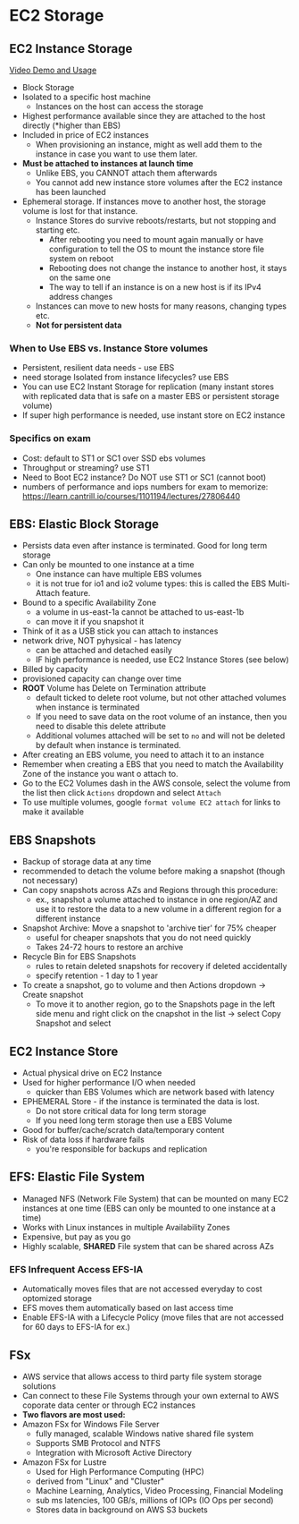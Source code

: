 # EC2 Storage

## EC2 Instance Storage

[Video Demo and Usage](https://learn.cantrill.io/courses/1101194/lectures/28705526)

- Block Storage
- Isolated to a specific host machine
  - Instances on the host can access the storage
- Highest performance available since they are attached to the host directly (\*higher than EBS)
- Included in price of EC2 instances
  - When provisioning an instance, might as well add them to the instance in case you want to use them later.
- **Must be attached to instances at launch time**
  - Unlike EBS, you CANNOT attach them afterwards
  - You cannot add new instance store volumes after the EC2 instance has been launched
- Ephemeral storage. If instances move to another host, the storage volume is lost for that instance.
  - Instance Stores do survive reboots/restarts, but not stopping and starting etc.
    - After rebooting you need to mount again manually or have configuration to tell the OS to mount the instance store file system on reboot
    - Rebooting does not change the instance to another host, it stays on the same one
    - The way to tell if an instance is on a new host is if its IPv4 address changes
  - Instances can move to new hosts for many reasons, changing types etc.
  - **Not for persistent data**

### When to Use EBS vs. Instance Store volumes

- Persistent, resilient data needs - use EBS
- need storage Isolated from instance lifecycles? use EBS
- You can use EC2 Instant Storage for replication (many instant stores with replicated data that is safe on a master EBS or persistent storage volume)
- If super high performance is needed, use instant store on EC2 instance

### Specifics on exam

- Cost: default to ST1 or SC1 over SSD ebs volumes
- Throughput or streaming? use ST1
- Need to Boot EC2 instance? Do NOT use ST1 or SC1 (cannot boot)
- numbers of performance and iops numbers for exam to memorize: https://learn.cantrill.io/courses/1101194/lectures/27806440

## EBS: Elastic Block Storage

- Persists data even after instance is terminated. Good for long term storage
- Can only be mounted to one instance at a time
  - One instance can have multiple EBS volumes
  - it is not true for io1 and io2 volume types: this is called the EBS Multi-Attach feature.
- Bound to a specific Availability Zone
  - a volume in us-east-1a cannot be attached to us-east-1b
  - can move it if you snapshot it
- Think of it as a USB stick you can attach to instances
- network drive, NOT pyhysical - has latency
  - can be attached and detached easily
  - IF high performance is needed, use EC2 Instance Stores (see below)
- Billed by capacity
- provisioned capacity can change over time
- **ROOT** Volume has Delete on Termination attribute
  - default ticked to delete root volume, but not other attached volumes when instance is terminated
  - If you need to save data on the root volume of an instance, then you need to disable this delete attribute
  - Additional volumes attached will be set to `no` and will not be deleted by default when instance is terminated.
- After creating an EBS volume, you need to attach it to an instance
- Remember when creating a EBS that you need to match the Availability Zone of the instance you want o attach to.
- Go to the EC2 Volumes dash in the AWS console, select the volume from the list then click `Actions` dropdown and select `Attach`
- To use multiple volumes, google `format volume EC2 attach` for links to make it available

## EBS Snapshots

- Backup of storage data at any time
- recommended to detach the volume before making a snapshot (though not necessary)
- Can copy snapshots across AZs and Regions through this procedure:
  - ex., snapshot a volume attached to instance in one region/AZ and use it to restore the data to a new volume in a different region for a different instance
- Snapshot Archive: Move a snapshot to 'archive tier' for 75% cheaper
  - useful for cheaper snapshots that you do not need quickly
  - Takes 24-72 hours to restore an archive
- Recycle Bin for EBS Snapshots
  - rules to retain deleted snapshots for recovery if deleted accidentally
  - specify retention - 1 day to 1 year
- To create a snapshot, go to volume and then Actions dropdown -> Create snapshot
  - To move it to another region, go to the Snapshots page in the left side menu and right click on the cnapshot in the list -> select Copy Snapshot and select

## EC2 Instance Store

- Actual physical drive on EC2 Instance
- Used for higher performance I/O when needed
  - quicker than EBS Volumes which are network based with latency
- EPHEMERAL Store - if the instance is terminated the data is lost.
  - Do not store critical data for long term storage
  - If you need long term storage then use a EBS Volume
- Good for buffer/cache/scratch data/temporary content
- Risk of data loss if hardware fails
  - you're responsible for backups and replication

## EFS: Elastic File System

- Managed NFS (Network File System) that can be mounted on many EC2 instances at one time (EBS can only be mounted to one instance at a time)
- Works with Linux instances in multiple Availability Zones
- Expensive, but pay as you go
- Highly scalable, **SHARED** File system that can be shared across AZs

### EFS Infrequent Access EFS-IA

- Automatically moves files that are not accessed everyday to cost optomized storage
- EFS moves them automatically based on last access time
- Enable EFS-IA with a Lifecycle Policy (move files that are not accessed for 60 days to EFS-IA for ex.)

## FSx

- AWS service that allows access to third party file system storage solutions
- Can connect to these File Systems through your own external to AWS coporate data center or through EC2 instances
- **Two flavors are most used:**
- Amazon FSx for Windows File Server
  - fully managed, scalable Windows native shared file system
  - Supports SMB Protocol and NTFS
  - Integration with Microsoft Active Directory
- Amazon FSx for Lustre
  - Used for High Performance Computing (HPC)
  - derived from "Linux" and "Cluster"
  - Machine Learning, Analytics, Video Processing, Financial Modeling
  - sub ms latencies, 100 GB/s, millions of IOPs (IO Ops per second)
  - Stores data in background on AWS S3 buckets
